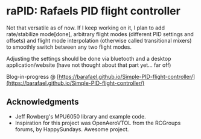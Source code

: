 # raPID: Rafaels PID flight controller

Not that versatile as of now. If I keep working on it, I plan to add rate/stabilize mode[done], arbitrary flight modes (different PID settings and offsets) and flight mode interpolation (otherwise called transitional mixers) to smoothly switch between any two flight modes.

Adjusting the settings should be done via bluetooth and a desktop application/website (have not thought about that part yet... far off)

Blog-in-progress @ [https://barafael.github.io/Simple-PID-flight-controller/](https://barafael.github.io/Simple-PID-flight-controller/)

## Acknowledgments

* Jeff Rowberg's MPU6050 library and example code.
* Inspiration for this project was OpenAeroVTOL from the RCGroups forums, by HappySundays. Awesome project.
